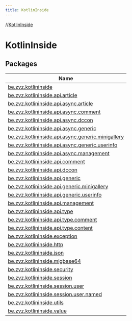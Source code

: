 ```yaml
---
title: KotlinInside
---
```

//[KotlinInside](index.html)



# KotlinInside



## Packages


| Name |
|---|
| [be.zvz.kotlininside](-kotlin-inside/be.zvz.kotlininside/index.html) |
| [be.zvz.kotlininside.api.article](-kotlin-inside/be.zvz.kotlininside.api.article/index.html) |
| [be.zvz.kotlininside.api.async.article](-kotlin-inside/be.zvz.kotlininside.api.async.article/index.html) |
| [be.zvz.kotlininside.api.async.comment](-kotlin-inside/be.zvz.kotlininside.api.async.comment/index.html) |
| [be.zvz.kotlininside.api.async.dccon](-kotlin-inside/be.zvz.kotlininside.api.async.dccon/index.html) |
| [be.zvz.kotlininside.api.async.generic](-kotlin-inside/be.zvz.kotlininside.api.async.generic/index.html) |
| [be.zvz.kotlininside.api.async.generic.minigallery](-kotlin-inside/be.zvz.kotlininside.api.async.generic.minigallery/index.html) |
| [be.zvz.kotlininside.api.async.generic.userinfo](-kotlin-inside/be.zvz.kotlininside.api.async.generic.userinfo/index.html) |
| [be.zvz.kotlininside.api.async.management](-kotlin-inside/be.zvz.kotlininside.api.async.management/index.html) |
| [be.zvz.kotlininside.api.comment](-kotlin-inside/be.zvz.kotlininside.api.comment/index.html) |
| [be.zvz.kotlininside.api.dccon](-kotlin-inside/be.zvz.kotlininside.api.dccon/index.html) |
| [be.zvz.kotlininside.api.generic](-kotlin-inside/be.zvz.kotlininside.api.generic/index.html) |
| [be.zvz.kotlininside.api.generic.minigallery](-kotlin-inside/be.zvz.kotlininside.api.generic.minigallery/index.html) |
| [be.zvz.kotlininside.api.generic.userinfo](-kotlin-inside/be.zvz.kotlininside.api.generic.userinfo/index.html) |
| [be.zvz.kotlininside.api.management](-kotlin-inside/be.zvz.kotlininside.api.management/index.html) |
| [be.zvz.kotlininside.api.type](-kotlin-inside/be.zvz.kotlininside.api.type/index.html) |
| [be.zvz.kotlininside.api.type.comment](-kotlin-inside/be.zvz.kotlininside.api.type.comment/index.html) |
| [be.zvz.kotlininside.api.type.content](-kotlin-inside/be.zvz.kotlininside.api.type.content/index.html) |
| [be.zvz.kotlininside.exception](-kotlin-inside/be.zvz.kotlininside.exception/index.html) |
| [be.zvz.kotlininside.http](-kotlin-inside/be.zvz.kotlininside.http/index.html) |
| [be.zvz.kotlininside.json](-kotlin-inside/be.zvz.kotlininside.json/index.html) |
| [be.zvz.kotlininside.migbase64](-kotlin-inside/be.zvz.kotlininside.migbase64/index.html) |
| [be.zvz.kotlininside.security](-kotlin-inside/be.zvz.kotlininside.security/index.html) |
| [be.zvz.kotlininside.session](-kotlin-inside/be.zvz.kotlininside.session/index.html) |
| [be.zvz.kotlininside.session.user](-kotlin-inside/be.zvz.kotlininside.session.user/index.html) |
| [be.zvz.kotlininside.session.user.named](-kotlin-inside/be.zvz.kotlininside.session.user.named/index.html) |
| [be.zvz.kotlininside.utils](-kotlin-inside/be.zvz.kotlininside.utils/index.html) |
| [be.zvz.kotlininside.value](-kotlin-inside/be.zvz.kotlininside.value/index.html) |

